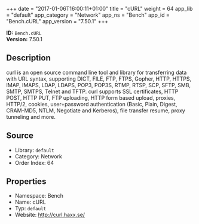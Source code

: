 ﻿+++
date = "2017-01-06T16:00:11+01:00"
title = "cURL"
weight = 64
app_lib = "default"
app_category = "Network"
app_ns = "Bench"
app_id = "Bench.cURL"
app_version = "7.50.1"
+++

**ID:** `Bench.cURL`  
**Version:** 7.50.1  
<!--more-->

## Description
curl is an open source command line tool and library for transferring data with URL syntax,
supporting DICT, FILE, FTP, FTPS, Gopher, HTTP, HTTPS, IMAP, IMAPS, LDAP, LDAPS, POP3, POP3S,
RTMP, RTSP, SCP, SFTP, SMB, SMTP, SMTPS, Telnet and TFTP. curl supports SSL certificates,
HTTP POST, HTTP PUT, FTP uploading, HTTP form based upload, proxies, HTTP/2, cookies,
user+password authentication (Basic, Plain, Digest, CRAM-MD5, NTLM, Negotiate and Kerberos),
file transfer resume, proxy tunneling and more.

## Source

* Library: `default`
* Category: Network
* Order Index: 64

## Properties

* Namespace: Bench
* Name: cURL
* Typ: `default`
* Website: <http://curl.haxx.se/>

